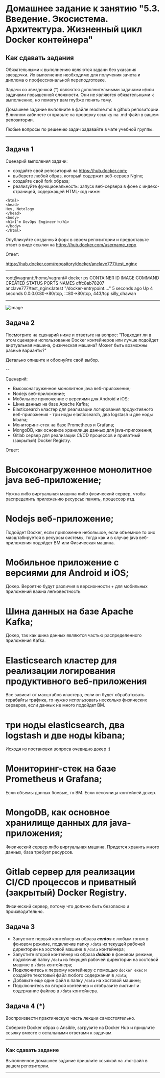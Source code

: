 
# Домашнее задание к занятию "5.3. Введение. Экосистема. Архитектура. Жизненный цикл Docker контейнера"

## Как сдавать задания

Обязательными к выполнению являются задачи без указания звездочки. Их выполнение необходимо для получения зачета и диплома о профессиональной переподготовке.

Задачи со звездочкой (*) являются дополнительными задачами и/или задачами повышенной сложности. Они не являются обязательными к выполнению, но помогут вам глубже понять тему.

Домашнее задание выполните в файле readme.md в github репозитории. В личном кабинете отправьте на проверку ссылку на .md-файл в вашем репозитории.

Любые вопросы по решению задач задавайте в чате учебной группы.

---

## Задача 1

Сценарий выполения задачи:

- создайте свой репозиторий на https://hub.docker.com;
- выберете любой образ, который содержит веб-сервер Nginx;
- создайте свой fork образа;
- реализуйте функциональность:
запуск веб-сервера в фоне с индекс-страницей, содержащей HTML-код ниже:
```
<html>
<head>
Hey, Netology
</head>
<body>
<h1>I’m DevOps Engineer!</h1>
</body>
</html>
```
Опубликуйте созданный форк в своем репозитории и предоставьте ответ в виде ссылки на https://hub.docker.com/username_repo.

Ответ:

https://hub.docker.com/repository/docker/anclave777/test_nginx

***
root@vagrant:/home/vagrant# docker ps
CONTAINER ID   IMAGE                          COMMAND                  CREATED         STATUS         PORTS                                        NAMES
dffc8ab78207   anclave777/test_nginx:latest   "/docker-entrypoint.…"   5 seconds ago   Up 4 seconds   0.0.0.0:80->80/tcp, :::80->80/tcp, 443/tcp   silly_dhawan
***

![image](https://user-images.githubusercontent.com/44027303/151188310-fbcd8f44-5672-4d01-94f1-305458046e8a.png)


## Задача 2

Посмотрите на сценарий ниже и ответьте на вопрос:
"Подходит ли в этом сценарии использование Docker контейнеров или лучше подойдет виртуальная машина, физическая машина? Может быть возможны разные варианты?"

Детально опишите и обоснуйте свой выбор.

--

Сценарий:

- Высоконагруженное монолитное java веб-приложение;
- Nodejs веб-приложение;
- Мобильное приложение c версиями для Android и iOS;
- Шина данных на базе Apache Kafka;
- Elasticsearch кластер для реализации логирования продуктивного веб-приложения - три ноды elasticsearch, два logstash и две ноды kibana;
- Мониторинг-стек на базе Prometheus и Grafana;
- MongoDB, как основное хранилище данных для java-приложения;
- Gitlab сервер для реализации CI/CD процессов и приватный (закрытый) Docker Registry.

Ответ:

# Высоконагруженное монолитное java веб-приложение;

Нужна либо виртуальная машина либо физический сервер, чтобы распределить приложению ресурсы: память, процессор итд.

# Nodejs веб-приложение;

Подойдет Docker, если приложение небольшое, если объемное то оно масштабируется в ресурсы системы, тогда как и в случае java веб-приложения подойдет ВМ или Физическая машина.

# Мобильное приложение c версиями для Android и iOS;

Докер. Вероятно будут различия в версионности + для мобильных приложений важна легковестность

# Шина данных на базе Apache Kafka;

Докер, так как шина данных являются частью распределенного приложения Kafka.

# Elasticsearch кластер для реализации логирования продуктивного веб-приложения
 
Все зависит от масштабов кластера, если он будет обрабатывать терабайты трафика, то нужно использовать несколько  физических серверов, если данных не много подойдет ВМ.

# три ноды elasticsearch, два logstash и две ноды kibana;

Исходя из постановки вопроса очевидно докер :)

# Мониторинг-стек на базе Prometheus и Grafana;

Если объемы данных боевые, то ВМ. Если песочница контейней докер.


# MongoDB, как основное хранилище данных для java-приложения;

Физический сервер либо виртуальная машина. Придется хранить много данных, база требует ресурсов.

# Gitlab сервер для реализации CI/CD процессов и приватный (закрытый) Docker Registry.
 
 Физический сервер, потому что должно быть безопасно и производительно.

## Задача 3

- Запустите первый контейнер из образа ***centos*** c любым тэгом в фоновом режиме, подключив папку ```/data``` из текущей рабочей директории на хостовой машине в ```/data``` контейнера;
- Запустите второй контейнер из образа ***debian*** в фоновом режиме, подключив папку ```/data``` из текущей рабочей директории на хостовой машине в ```/data``` контейнера;
- Подключитесь к первому контейнеру с помощью ```docker exec``` и создайте текстовый файл любого содержания в ```/data```;
- Добавьте еще один файл в папку ```/data``` на хостовой машине;
- Подключитесь во второй контейнер и отобразите листинг и содержание файлов в ```/data``` контейнера.

## Задача 4 (*)

Воспроизвести практическую часть лекции самостоятельно.

Соберите Docker образ с Ansible, загрузите на Docker Hub и пришлите ссылку вместе с остальными ответами к задачам.


---

### Как cдавать задание

Выполненное домашнее задание пришлите ссылкой на .md-файл в вашем репозитории.

---
